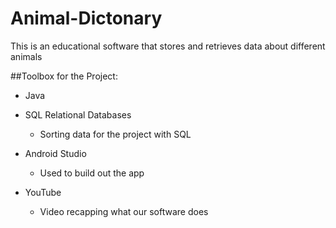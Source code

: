 # Animal-Dictonary
This is an educational software that stores and retrieves data about different animals

##Toolbox for the Project: 

* Java 

* SQL Relational Databases 
  * Sorting data for the project with SQL 

* Android Studio  
  * Used to build out the app 

* YouTube 
  * Video recapping what our software does 
